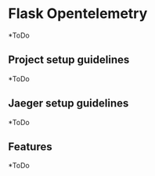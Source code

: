 # Flask Opentelemetry

*ToDo

## Project setup guidelines

*ToDo

## Jaeger setup guidelines

*ToDo

## Features

*ToDo

